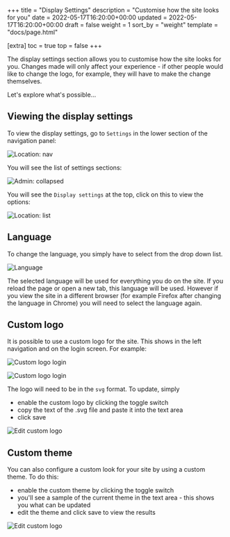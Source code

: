 +++
title = "Display Settings"
description = "Customise how the site looks for you"
date = 2022-05-17T16:20:00+00:00
updated = 2022-05-17T16:20:00+00:00
draft = false
weight = 1
sort_by = "weight"
template = "docs/page.html"

[extra]
toc = true
top = false
+++

The display settings section allows you to customise how the site looks for you. Changes made will only affect your experience - if other people would like to change the logo, for example, they will have to make the change themselves.

Let's explore what's possible...

## Viewing the display settings

To view the display settings, go to `Settings` in the lower section of the navigation panel:

![Location: nav](/docs/settings/images/admin_nav.png)

You will see the list of settings sections:

![Admin: collapsed](/docs/settings/images/admin_collapsed.png)

You will see the `Display settings` at the top, click on this to view the options:

![Location: list](/docs/settings/images/display_settings.png)

## Language

To change the language, you simply have to select from the drop down list.

![Language](/docs/settings/images/change_language.png)

The selected language will be used for everything you do on the site. If you reload the page or open a new tab, this language will be used. However if you view the site in a different browser (for example Firefox after changing the language in Chrome) you will need to select the language again.

## Custom logo

It is possible to use a custom logo for the site. This shows in the left navigation and on the login screen. For example:

![Custom logo login](/docs/settings/images/custom_logo_login.png)

![Custom logo login](/docs/settings/images/custom_logo_nav.png)

The logo will need to be in the `svg` format. To update, simply

- enable the custom logo by clicking the toggle switch
- copy the text of the .svg file and paste it into the text area
- click save

![Edit custom logo](/docs/settings/images/edit_logo.png)

## Custom theme

You can also configure a custom look for your site by using a custom theme. To do this:

- enable the custom theme by clicking the toggle switch
- you'll see a sample of the current theme in the text area - this shows you what can be updated
- edit the theme and click save to view the results

![Edit custom logo](/docs/settings/images/edit_theme.png)
